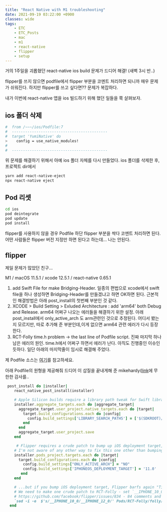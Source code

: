 ```yaml
---
title: "React Native with M1 troubleshooting"
date: 2021-09-19 03:22:00 +0900
classes: wide
tags:
    - ETC
    - ETC_Posts
    - mac
    - m1
    - react-native
    - flipper
    - setup
---
```


거의 1주일을 괴롭혔던 react-native ios build 문제가 드디어 해결! (새벽 3시 반..)

flipper를 쓰지 않으면 podfile에서 flipper 부분을 코멘트 처리하면 되니까 매우 문제가 쉬워진다.
하지만 flipper를 쓰고 싶다면?? 문제가 복잡하다.

내가 이번에 react-native 앱을 ios 빌드하기 위해 했던 일들을 쭉 살펴보자.

## ios 폴더 삭제

```bash
#  from /~~~/ios/Podfile:7
#  -------------------------------------------
#  target 'YumiNative' do
>    config = use_native_modules!
#
#  -------------------------------------------
```

위 문제를 해결하기 위해서 아예 ios 폴더 자체를 다시 만들었다.
ios 폴더를 삭제한 후, 프로젝트 dir에서

```bash
yarn add react-native-eject
npx react-native eject
```

## Pod 리셋

```bash
cd ios
pod deintegrate
pod update
pod install
```

flipper를 사용하지 않을 경우 Podfile 하단 flipper 부분을 싹다 코멘트 처리하면 된다. 어떤 사람들은 flipper 버전 지정만 하면 된다고 하는데... 나는 안된다.

## flipper

제일 문제가 많았던 친구...

M1 / macOS 11.5.1 / xcode 12.5.1 / react-native 0.65.1

1. add Swift File for make Bridging-Header. 일종의 편법으로 xcode에서 swift file을 하나 생성하면 Bridging-Header를 만들겠냐고 하면 OK하면 된다. 근본적인 해결방법은 아래 post_install의 첫번째 부분인 것 같다.
2. XCODE > Build Setting > Exluded Architecture : add 'arm64' both Debug and Release. arm64 어쩌구 나오는 에러들을 해결하기 위한 설정. 아래 post_install에서 only_active_arch 도 arm관련인 것으로 추정된다. 어디서 봤는지 모르지만, 따로 추가해 준 부분인데,이게 없으면 arm64 관련 에러가 다시 등장한다.
3. RCT-Folly time.h problem -> the last line of Podfile script. 진짜 마지막 하나 남은 에러의 원인. time.h에서 어쩌구 하면서 에러가 난다. 아직도 진행중인 이슈인듯하다. 일단 아래의 마지막줄이 임시로 해결해 주었다.

제 Podfile 소스는 [여기](https://github.com/lazyduo/my_dotfiles/blob/main/ios/Podfile)를 참고하세요.


아래 Podfile의 원형을 제공해줘 드디어 이 삽질을 끝내게해 준 mikehardy([link](https://github.com/facebook/react-native/issues/31941#issuecomment-904995765)에 무한한 감사를..

```ruby
 post_install do |installer|
    react_native_post_install(installer)

    # Apple Silicon builds require a library path tweak for Swift library discovery or "symbol not found" for swift things
    installer.aggregate_targets.each do |aggregate_target| 
      aggregate_target.user_project.native_targets.each do |target|
        target.build_configurations.each do |config|
          config.build_settings['LIBRARY_SEARCH_PATHS'] = ['$(SDKROOT)/usr/lib/swift', '$(inherited)']
        end
      end
      aggregate_target.user_project.save
    end

     # Flipper requires a crude patch to bump up iOS deployment target, or "error: thread-local storage is not supported for the current target"
    # I'm not aware of any other way to fix this one other than bumping iOS deployment target to match react-native (iOS 11 now)
    installer.pods_project.targets.each do |target|
      target.build_configurations.each do |config|
        config.build_settings["ONLY_ACTIVE_ARCH"] = "NO"
        config.build_settings['IPHONEOS_DEPLOYMENT_TARGET'] = '11.0'
       end
    end

    # ...but if you bump iOS deployment target, Flipper barfs again "Time.h:52:17: error: typedef redefinition with different types"
    # We need to make one crude patch to RCT-Folly - set `__IPHONE_10_0` to our iOS target + 1
    # https://github.com/facebook/flipper/issues/834 - 84 comments and still going...
    `sed -i -e  $'s/__IPHONE_10_0/__IPHONE_12_0/' Pods/RCT-Folly/folly/portability/Time.h`
  end
```